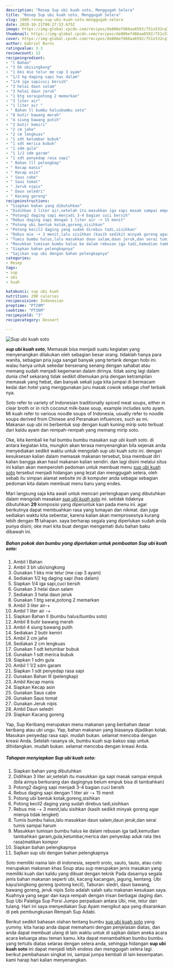 ```yaml
---
description: "Resep Sup ubi kuah soto, Menggugah Selera"
title: "Resep Sup ubi kuah soto, Menggugah Selera"
slug: 1980-resep-sup-ubi-kuah-soto-menggugah-selera
date: 2020-10-21T00:27:53.675Z
image: https://img-global.cpcdn.com/recipes/de806efd66aa6592/751x532cq70/sup-ubi-kuah-soto-foto-resep-utama.jpg
thumbnail: https://img-global.cpcdn.com/recipes/de806efd66aa6592/751x532cq70/sup-ubi-kuah-soto-foto-resep-utama.jpg
cover: https://img-global.cpcdn.com/recipes/de806efd66aa6592/751x532cq70/sup-ubi-kuah-soto-foto-resep-utama.jpg
author: Gabriel Burns
ratingvalue: 3.3
reviewcount: 12
recipeingredient:
- "l Bahan"
- "3 bh ubisingkong"
- "1 bks mie telur me cap 3 ayam"
- "1/2 kg daging sapi has dalam"
- "1/4 iga sapicuci bersih"
- "3 helai daun salam"
- "3 helai daun jeruk"
- "1 btg seraipotong 2 memarkan"
- "3 liter air"
- "1 liter air "
- " Bahan ll bumbu halusbumbu soto"
- "8 butir bawang merah"
- "4 siung bawang putih"
- "2 butir kemiri"
- "2 cm jahe"
- "2 cm lengkuas"
- "1 sdt ketumbar bubuk"
- "1 sdt merica bubuk"
- "1 sdm gula"
- "1 1/2 sdm garam"
- "1 sdt penyedap rasa sapi"
- " Bahan lll pelengkap"
- " Kecap manis"
- " Kecap asin"
- " Saus cabe"
- " Saus tomat"
- " Jeruk nipis"
- " Daun seledri"
- " Kacang goreng"
recipeinstructions:
- "Siapkan bahan yang dibutuhkan"
- "Didihkan 3 liter air,setelah itu masukkan iga sapi masak sampai empuk (bila airnya berkurang dan dagingnya belum empuk bisa di tambahkan)"
- "Potong2 daging sapi menjadi 3-4 bagian cuci bersih"
- "Rebus daging sapi dengan 1 liter air -+ 15 menit"
- "Potong ubi bentuk kotak,goreng,sisihkan"
- "Potong kecil2 daging yang sudah direbus tadi,sisihkan"
- "Rebus mie -+ 3 menit,lalu sisihkan (kasih sedikit minyak goreng agar mienya tidak lengket)"
- "Tumis bumbu halus,lalu masukkan daun salam,daun jeruk,dan serai tumis sampai harum"
- "Masukkan tumisan bumbu halus ke dalam rebusan iga tadi,kemudian tambahkan garam,gula,ketumbar,merica dan penyedap aduk rata (tes rasa)matikan kompor"
- "Siapkan bahan pelengkapnya"
- "Sajikan sup ubi dengan bahan pelengkapnya"
categories:
- Resep
tags:
- sup
- ubi
- kuah

katakunci: sup ubi kuah 
nutrition: 290 calories
recipecuisine: Indonesian
preptime: "PT28M"
cooktime: "PT36M"
recipeyield: "3"
recipecategory: Dessert

---
```



![Sup ubi kuah soto](https://img-global.cpcdn.com/recipes/de806efd66aa6592/751x532cq70/sup-ubi-kuah-soto-foto-resep-utama.jpg)

<b><i>sup ubi kuah soto</i></b>, Memasak bisa menjadi suatu kegiatan yang menyenangkan dilakukan oleh sebagian besar orang. tidaklah hanya para wanita, sebagian pria juga sangat banyak yang tertarik dengan hobi ini. walau hanya untuk sekedar bersenang senang dengan sahabat atau memang sudah menjadi kegemaran dalam dirinya. tidak asing lagi dalam dunia chef sekarang tidak sedikit ditemukan pria dengan ketrampilan memasak yang hebat, dan banyak sekali juga kita jumpai di bermacam kedai dan hotel yang menggunakan juru masak cowok sebagai chef terbaik nya.

Soto refer to variety of Indonesian traditionally spiced meat soups, either in clear broth or in rich coconut milk-base soup, example includes soto ayam. Mi kuah refer to various noodle soups of Indonesia, usually refer to noodle soups derived from Chinese and Peranakan influences, such as mi. Makanan sup ubi ini berbentuk sop dengan kuah kuning mirip soto terbuat dari kaldu ayam dan rempah-rempah yang memang mirip soto.

Oke, kita kembali ke hal bumbu bumbu masakan <i>sup ubi kuah soto</i>. di antara kegiatan kita, mungkin akan terasa menyenangkan bila sejenak anda menyediakan sedikit waktu untuk mengolah sup ubi kuah soto ini. dengan kesuksesan kalian dalam memasak makanan tersebut, bisa membuat diri kalian bangga akan hasil makanan kalian sendiri. dan lagi disini melalui situs ini kalian akan memperoleh pedoman untuk membuat menu <u>sup ubi kuah soto</u> tersebut menjadi hidangan yang lezat dan menggugah selera, oleh sebab itu simpan alamat website ini di komputer anda sebagai sebagian pedoman kita dalam membuat menu baru yang endes.


Mari langsung saja kita awali untuk mencari perlengkapan yang dibutuhkan dalam mengolah masakan <u><i>sup ubi kuah soto</i></u> ini. setidak tidaknya dibutuhkan <b>29</b> komposisi yang diperuntuk kan pada menu ini. agar berikutnya dapat membuahkan rasa yang lumayan dan nikmat. dan juga sediakan waktu kita sebentar, karena kalian akan memprosesnya kurang lebih dengan <b>11</b> tahapan. saya berharap segala yang diperlukan sudah anda punya disini, oke mari kita buat dengan mengamati dulu bahan baku dibawah ini.

<!--inarticleads1-->

##### Bahan pokok dan bumbu yang diperlukan untuk pembuatan Sup ubi kuah soto:

1. Ambil l Bahan
1. Ambil 3 bh ubi/singkong
1. Gunakan 1 bks mie telur (me cap 3 ayam)
1. Sediakan 1/2 kg daging sapi (has dalam)
1. Siapkan 1/4 iga sapi,cuci bersih
1. Gunakan 3 helai daun salam
1. Sediakan 3 helai daun jeruk
1. Gunakan 1 btg serai,potong 2 memarkan
1. Ambil 3 liter air-+
1. Ambil 1 liter air -+
1. Siapkan  Bahan ll (bumbu halus/bumbu soto)
1. Ambil 8 butir bawang merah
1. Ambil 4 siung bawang putih
1. Sediakan 2 butir kemiri
1. Ambil 2 cm jahe
1. Sediakan 2 cm lengkuas
1. Gunakan 1 sdt ketumbar bubuk
1. Gunakan 1 sdt merica bubuk
1. Siapkan 1 sdm gula
1. Ambil 1 1/2 sdm garam
1. Siapkan 1 sdt penyedap rasa sapi
1. Gunakan  Bahan lll (pelengkap)
1. Ambil  Kecap manis
1. Siapkan  Kecap asin
1. Gunakan  Saus cabe
1. Gunakan  Saus tomat
1. Gunakan  Jeruk nipis
1. Ambil  Daun seledri
1. Siapkan  Kacang goreng


Yap, Sup Keribang merupakan menu makanan yang berbahan dasar keribang atau ubi ungu. Yap, bahan makanan yang biasanya dijadikan kolak. Masukan penyedap rasa sapi. mudah bukan. selamat mencoba dengan kreasi Anda. Setelah rasanya ok, bumbu kuah sup bakso siap untuk dihidangkan. mudah bukan. selamat mencoba dengan kreasi Anda. 

<!--inarticleads2-->

##### Tahapan menyiapkan Sup ubi kuah soto:

1. Siapkan bahan yang dibutuhkan
1. Didihkan 3 liter air,setelah itu masukkan iga sapi masak sampai empuk (bila airnya berkurang dan dagingnya belum empuk bisa di tambahkan)
1. Potong2 daging sapi menjadi 3-4 bagian cuci bersih
1. Rebus daging sapi dengan 1 liter air -+ 15 menit
1. Potong ubi bentuk kotak,goreng,sisihkan
1. Potong kecil2 daging yang sudah direbus tadi,sisihkan
1. Rebus mie -+ 3 menit,lalu sisihkan (kasih sedikit minyak goreng agar mienya tidak lengket)
1. Tumis bumbu halus,lalu masukkan daun salam,daun jeruk,dan serai tumis sampai harum
1. Masukkan tumisan bumbu halus ke dalam rebusan iga tadi,kemudian tambahkan garam,gula,ketumbar,merica dan penyedap aduk rata (tes rasa)matikan kompor
1. Siapkan bahan pelengkapnya
1. Sajikan sup ubi dengan bahan pelengkapnya


Soto memiliki nama lain di indonesia, seperti sroto, sauto, tauto, atau coto merupakan makanan khas Soup atau sup merupakan jenis masakan yang memiliki kuah dari kaldu yang dibuat dengan teknik Pada dasarnya segala jenis bahan makanan seperti ubi, kacang kacangan, jagung, kentang. Ubi kayu/singkong goreng (potong kecil), Taburan: sledri, daun bawang, bawang goreng, jeruk nipis Soto adalah salah satu makanan kesukaan saya. Kuahnya yang segar dan kaya rempah dengan irisan berbagai daging dan. Sup Ubi Palatiga Sup Porsi Jumpo perpaduan antara Ubi, mie, telur dan tulang. Hari ini saya menyediakan Sup Ayam mengikut apa yang disarankan di pek pembungkusan Rempah Sup Adabi. 

Berikut sedikit bahasan olahan tentang bumbu <u>sup ubi kuah soto</u> yang yummy. kita harap anda dapat memahami dengan penjelasan diatas, dan anda dapat membuat ulang di lain waktu untuk di sajikan dalam aneka acara acara keluarga atau teman kamu. kita dapat menambahkan bumbu bumbu yang tertulis diatas selaras dengan selera anda, sehingga hidangan <b>sup ubi kuah soto</b> ini dapat menjadi lebih endess dan menggugah selera lagi. berikut pembahasan singkat ini, sampai jumpa kembali di lain kesempatan. kami harap hari kalian menyenangkan.
